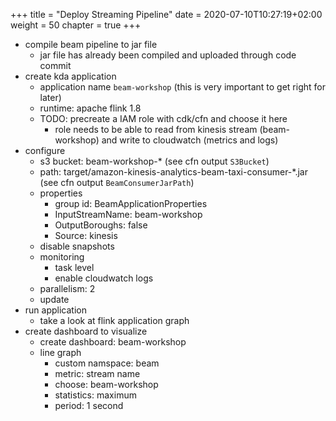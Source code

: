 +++
title = "Deploy Streaming Pipeline"
date = 2020-07-10T10:27:19+02:00
weight = 50
chapter = true
+++

- compile beam pipeline to jar file
  - jar file has already been compiled and uploaded through code commit
- create kda application
  - application name `beam-workshop` (this is very important to get right for later)
  - runtime: apache flink 1.8
  - TODO: precreate a IAM role with cdk/cfn and choose it here
    - role needs to be able to read from kinesis stream (beam-workshop) and write to cloudwatch (metrics and logs)
- configure
  - s3 bucket: beam-workshop-* (see cfn output `S3Bucket`)
  - path: target/amazon-kinesis-analytics-beam-taxi-consumer-*.jar (see cfn output `BeamConsumerJarPath`)
  - properties
    - group id: BeamApplicationProperties
    - InputStreamName: beam-workshop
    - OutputBoroughs: false
    - Source: kinesis
  - disable snapshots
  - monitoring
    - task level
    - enable cloudwatch logs
  - parallelism: 2
  - update
- run application
  - take a look at flink application graph
- create dashboard to visualize 
  - create dashboard: beam-workshop
  - line graph
    - custom namspace: beam
    - metric: stream name
    - choose: beam-workshop
    - statistics: maximum
    - period: 1 second

